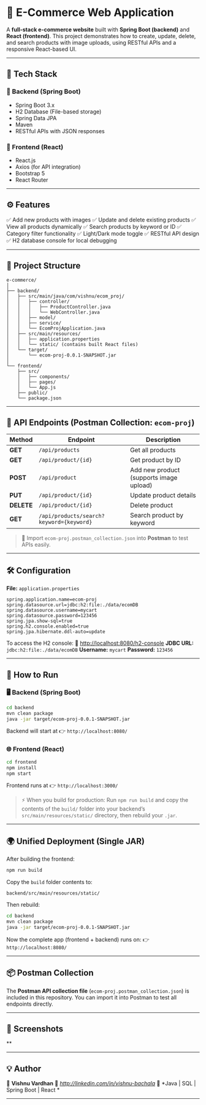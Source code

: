 # 🛒 E-Commerce Web Application

A **full-stack e-commerce website** built with **Spring Boot (backend)** and **React (frontend)**.
This project demonstrates how to create, update, delete, and search products with image uploads, using RESTful APIs and a responsive React-based UI.

---

## 🚀 Tech Stack

### 🔹 Backend (Spring Boot)

* Spring Boot 3.x
* H2 Database (File-based storage)
* Spring Data JPA
* Maven
* RESTful APIs with JSON responses

### 🔹 Frontend (React)

* React.js
* Axios (for API integration)
* Bootstrap 5
* React Router

---

## ⚙️ Features

✅ Add new products with images
✅ Update and delete existing products
✅ View all products dynamically
✅ Search products by keyword or ID
✅ Category filter functionality
✅ Light/Dark mode toggle
✅ RESTful API design
✅ H2 database console for local debugging

---

## 📁 Project Structure

```
e-commerce/
│
├── backend/
│   ├── src/main/java/com/vishnu/ecom_proj/
│   │   ├── controller/
│   │   │   ├── ProductController.java
│   │   │   └── WebController.java
│   │   ├── model/
│   │   ├── service/
│   │   └── EcomProjApplication.java
│   ├── src/main/resources/
│   │   ├── application.properties
│   │   └── static/ (contains built React files)
│   └── target/
│       └── ecom-proj-0.0.1-SNAPSHOT.jar
│
└── frontend/
    ├── src/
    │   ├── components/
    │   ├── pages/
    │   └── App.js
    ├── public/
    └── package.json
```

---

## 🧠 API Endpoints (Postman Collection: `ecom-proj`)

| Method     | Endpoint                                 | Description                             |
| ---------- | ---------------------------------------- | --------------------------------------- |
| **GET**    | `/api/products`                          | Get all products                        |
| **GET**    | `/api/product/{id}`                      | Get product by ID                       |
| **POST**   | `/api/product`                           | Add new product (supports image upload) |
| **PUT**    | `/api/product/{id}`                      | Update product details                  |
| **DELETE** | `/api/product/{id}`                      | Delete product                          |
| **GET**    | `/api/products/search?keyword={keyword}` | Search product by keyword               |

> 🧩 Import `ecom-proj.postman_collection.json` into **Postman** to test APIs easily.

---

## 🛠️ Configuration

**File:** `application.properties`

```properties
spring.application.name=ecom-proj
spring.datasource.url=jdbc:h2:file:./data/ecomDB
spring.datasource.username=mycart
spring.datasource.password=123456
spring.jpa.show-sql=true
spring.h2.console.enabled=true
spring.jpa.hibernate.ddl-auto=update
```

To access the H2 console:
🔗 [http://localhost:8080/h2-console](http://localhost:8080/h2-console)
**JDBC URL:** `jdbc:h2:file:./data/ecomDB`
**Username:** `mycart`
**Password:** `123456`

---

## 🧰 How to Run

### 🖥 Backend (Spring Boot)

```bash
cd backend
mvn clean package
java -jar target/ecom-proj-0.0.1-SNAPSHOT.jar
```

Backend will start at 👉 `http://localhost:8080/`

### 🌐 Frontend (React)

```bash
cd frontend
npm install
npm start
```

Frontend runs at 👉 `http://localhost:3000/`

> ⚡ When you build for production:
> Run `npm run build` and copy the contents of the `build/` folder into your backend’s `src/main/resources/static/` directory, then rebuild your `.jar`.

---

## 🌍 Unified Deployment (Single JAR)

After building the frontend:

```bash
npm run build
```

Copy the `build` folder contents to:

```
backend/src/main/resources/static/
```

Then rebuild:

```bash
cd backend
mvn clean package
java -jar target/ecom-proj-0.0.1-SNAPSHOT.jar
```

Now the complete app (frontend + backend) runs on:
👉 `http://localhost:8080/`

---

## 📦 Postman Collection

The **Postman API collection file** (`ecom-proj.postman_collection.json`) is included in this repository.
You can import it into Postman to test all endpoints directly.

---

## 📸 Screenshots

**

---

## 💡 Author

👤 **Vishnu Vardhan**
📧 *http://linkedin.com/in/vishnu-bachala*
🧠 *Java | SQL | Spring Boot | React *

---


